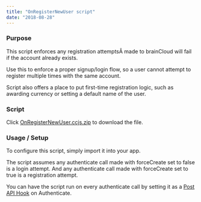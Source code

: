 ```yaml
---
title: "OnRegisterNewUser script"
date: "2018-08-28"
---
```


### Purpose

This script enforces any registration attemptsÂ made to brainCloud will fail if the account already exists.

Use this to enforce a proper signup/login flow, so a user cannot attempt to register multiple times with the same account.

Script also offers a place to put first-time registration logic, such as awarding currency or setting a default name of the user.

### Script

Click [OnRegisterNewUser.ccjs.zip](script/OnRegisterNewUser.ccjs.zip) to download the file.

### Usage / Setup

To configure this script, simply import it into your app.

The script assumes any authenticate call made with forceCreate set to false is a login attempt. And any authenticate call made with forceCreate set to true is a registration attempt.

You can have the script run on every authenticate call by setting it as a [Post API Hook](/learn/cloud-code-central/cloud-code-tutorials/cloud-code-tutorial4-pre-and-post-hooks/) on Authenticate.
